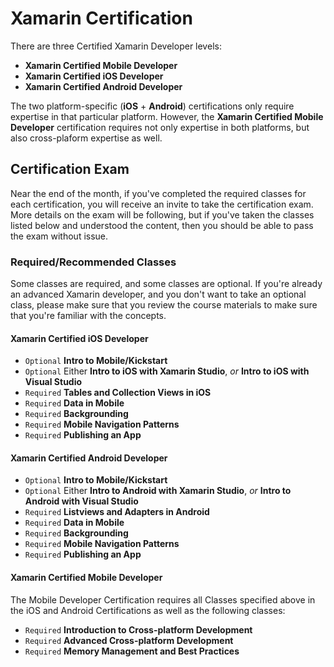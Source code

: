 # Xamarin Certification

There are three Certified Xamarin Developer levels:

 * **Xamarin Certified Mobile Developer**
 * **Xamarin Certified iOS Developer**
 * **Xamarin Certified Android Developer**
 
The two platform-specific (**iOS** + **Android**) certifications only require expertise in that particular platform. However, the **Xamarin Certified Mobile Developer** certification requires not only expertise in both platforms, but also cross-plaform expertise as well.

## Certification Exam

Near the end of the month, if you've completed the required classes for each certification, you will receive an invite to take the certification exam. More details on the exam will be following, but if you've taken the classes listed below and understood the content, then you should be able to pass the exam without issue.

### Required/Recommended Classes

Some classes are required, and some classes are optional. If you're already an advanced Xamarin developer, and you don't want to take an optional class, please make sure that you review the course materials to make sure that you're familiar with the concepts.

#### Xamarin Certified iOS Developer

 * `Optional` **Intro to Mobile/Kickstart**
 * `Optional` Either **Intro to iOS with Xamarin Studio**, *or* **Intro to iOS with Visual Studio**
 * `Required` **Tables and Collection Views in iOS**
 * `Required` **Data in Mobile**
 * `Required` **Backgrounding**
 * `Required` **Mobile Navigation Patterns**
 * `Required` **Publishing an App**

#### Xamarin Certified Android Developer

 * `Optional` **Intro to Mobile/Kickstart**
 * `Optional` Either **Intro to Android with Xamarin Studio**, *or* **Intro to Android with Visual Studio**
 * `Required` **Listviews and Adapters in Android**
 * `Required` **Data in Mobile**
 * `Required` **Backgrounding**
 * `Required` **Mobile Navigation Patterns**
 * `Required` **Publishing an App**

#### Xamarin Certified Mobile Developer

The Mobile Developer Certification requires all Classes specified above in the iOS and Android Certifications as well as the following classes:
 
 * `Required` **Introduction to Cross-platform Development**
 * `Required` **Advanced Cross-platform Development**
 * `Required` **Memory Management and Best Practices**


